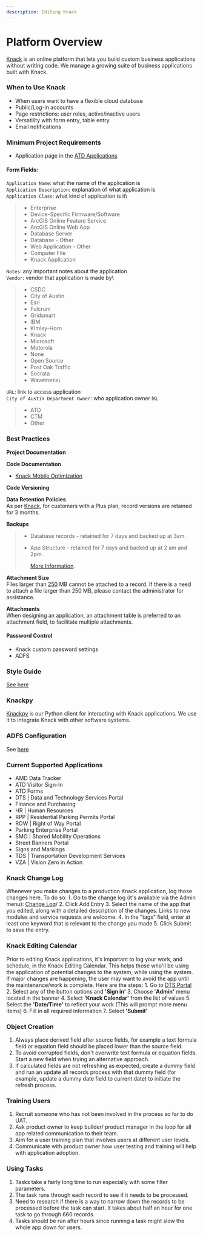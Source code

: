 ```yaml
---
description: Editing Knack
---
```


# Platform Overview

[Knack](http://knack.com) is an online platform that lets you build custom business applications without writing code. We manage a growing suite of business applications built with Knack.

### When to Use Knack

* When users want to have a flexible cloud database&#x20;
* Public/Log-in accounts
* Page restrictions: user roles, active/inactive users&#x20;
* Versatility with form entry, table entry
* Email notifications

### Minimum Project Requirements

* Application page in the [ATD Applications](https://atd.knack.com/dts#applications/)

#### Form Fields:

`Application Name`: what the name of the application is\
`Application Description`: explanation of what application is\
`Application Class`: what kind of application is it\


> * Enterprise
> * Device-Specific Firmware/Software
> * ArcGIS Online Feature Service
> * ArcGIS Online Web App
> * Database Server
> * Database - Other
> * Web Application - Other
> * Computer File
> * Knack Application

`Notes`: any important notes about the application\
`Vendor`: vendor that application is made by\


> * CSDC
> * City of Austin
> * Esri
> * Fulcrum
> * Gridsmart
> * IBM
> * KImley-Horn
> * Knack
> * Microsoft
> * Motorola
> * None
> * Open Source
> * Post Oak Traffic
> * Socrata
> * Wavetronix\
>

`URL`: link to access application\
`City of Austin Department Owner`: who application owner is\


> * ATD
> * CTM
> * Other

### Best Practices

**Project Documentation**

**Code Documentation**

* [Knack Mobile Optimization](https://github.com/cityofaustin/atd-data-tech/wiki/Knack%3A-Mobile-Optimization)

**Code Versioning**

**Data Retention Policies**\
As per [Knack](https://support.knack.com/hc/en-us/articles/225973788-About-Knack-Accounts#data-retention-policies), for customers with a Plus plan, record versions are retained for 3 months.

**Backups**

> * Database records - retained for 7 days and backed up at 3am. &#x20;
> *   App Structure - retained for 7 days and backed up at 2 am and 2pm. &#x20;
>
>     [More Information](https://support.knack.com/hc/en-us/articles/225973788-About-Knack-Accounts#backups).

**Attachment Size**\
Files larger than [250](https://support.knack.com/hc/en-us/articles/226090348-Field-Types#file-1) MB cannot be attached to a record. If there is a need to attach a file larger than 250 MB, please contact the administrator for assistance.

**Attachments**\
When designing an application, an attachment table is preferred to an attachment field, to facilitate multiple attachments.

#### Password Control

* Knack custom password settings
* ADFS

### Style Guide

[See here](https://github.com/cityofaustin/transportation-data-tech/wiki/Knack-|-Style-Guide)

### Knackpy

[Knackpy](https://github.com/cityofaustin/knackpy) is our Python client for interacting with Knack applications. We use it to integrate Knack with other software systems.

### ADFS Configuration

See [here](https://github.com/cityofaustin/transportation-data-tech/wiki/Knack-|-ADFS-Setup)

### Current Supported Applications

* AMD Data Tracker
* ATD Visitor Sign-In
* ATD Forms
* DTS | Data and Technology Services Portal
* Finance and Purchasing
* HR | Human Resources
* RPP | Residential Parking Permits Portal
* ROW | Right of Way Portal
* Parking Enterprise Portal
* SMO | Shared Mobility Operations
* Street Banners Portal
* Signs and Markings
* TDS | Transportation Development Services
* VZA | Vision Zero in Action

### Knack Change Log

Whenever you make changes to a production Knack application, log those changes here. To do so: 1. Go to the change log (it's available via the Admin menu): [Change Log](https://atd.knack.com/dts#change-log/)/ 2. Click Add Entry 3. Select the name of the app that you edited, along with a detailed description of the changes. Links to new modules and service requests are welcome. 4. In the "tags" field, enter at least one keyword that is relevant to the change you made 5. Click Submit to save the entry.

### Knack Editing Calendar

Prior to editing Knack applications, it's important to log your work, and schedule, in the Knack Editing Calendar. This helps those who'll be using the application of potential changes to the system, while using the system. If major changes are happening, the user may want to avoid the app until the maintenance/work is complete. Here are the steps: 1. Go to [DTS Portal ](https://atd.knack.com/dts#home2/) 2. Select any of the button options and **'Sign in'** 3. Choose '**Admin'** menu located in the banner 4. Select **'Knack Calendar'** from the list of values 5. Select the **'Date/Time'** to reflect your work (This will prompt more menu items) 6. Fill in all required information 7. Select **'Submit'**

### Object Creation

1. Always place derived field after source fields, for example a text formula field or equation field should be placed lower than the source field.
2. To avoid corrupted fields, don't overwrite text formula or equation fields. Start a new field when trying an alternative approach.
3. If calculated fields are not refreshing as expected, create a dummy field and run an update all records process with that dummy field (for example, update a dummy date field to current date) to initiate the refresh process.

### Training Users

1. Recruit someone who has not been involved in the process so far to do UAT.&#x20;
2. Ask product owner to keep builder/ product manager in the loop for all app related communication to their team.&#x20;
3. Aim for a user training plan that involves users at different user levels.&#x20;
4. Communicate with product owner how user testing and training will help with application adoption.

### Using Tasks

1. Tasks take a fairly long time to run especially with some filter parameters.&#x20;
2. The task runs through each record to see if it needs to be processed.&#x20;
3. Need to research if there is a way to narrow down the records to be processed before the task can start. It takes about half an hour for one task to go through 660 records.&#x20;
4. Tasks should be run after hours since running a task might slow the whole app down for users.
